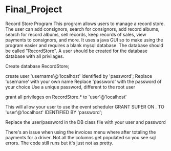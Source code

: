 # Final_Project
Record Store Program
This program allows users to manage a record store.  The user can add consignors, 
search for consignors, add record albums, search for record albums, sell records, keep records of sales, view payments
to consignors, and more.  It uses a java GUI so to make using the program easier and requires a blank mysql database.
The database should be called "RecordStore".  A user should be created for the database database with all privilages.

Create database RecordStore;

create user 'username'@'localhost'
identified by 'password';
Replace 'username' with your own name
Replace 'password' with the password of your choice
Use a unique password, different to the root user

grant all privileges on RecordStore.* to 'user'@'localhost'

This will allow your user to use the event scheduler
GRANT SUPER ON *.* TO 'user'@'localhost' IDENTIFIED BY 'password';

Replace the user/password in the DB class file with your user and password

There's an issue when using the invoices menu where after totaling the payments for a driver.  Not all the columns get populated so you see sql errors.  The code still runs but it's just not as pretty. 
